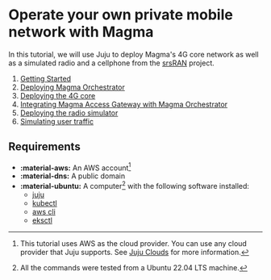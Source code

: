 # Operate your own private mobile network with Magma

In this tutorial, we will use Juju to deploy Magma's 4G core network as well as a simulated radio and a cellphone from the [srsRAN](https://www.srslte.com/) project.

1. [Getting Started](01_getting_started.md)
2. [Deploying Magma Orchestrator](02_deploying_magma_orchestrator.md)
3. [Deploying the 4G core](03_deploying_magma_access_gateway.md)
4. [Integrating Magma Access Gateway with Magma Orchestrator](04_integrating_magma_access_gateway_with_magma_orchestrator.md)
5. [Deploying the radio simulator](05_deploying_the_radio_simulator.md)
6. [Simulating user traffic](06_simulating_user_traffic.md)

## Requirements

* **:material-aws:** An AWS account[^1]
* **:material-dns:** A public domain
* **:material-ubuntu:** A computer[^2] with the following software installed:
    * [juju](https://juju.is/docs/olm/install-juju)
    * [kubectl](https://kubernetes.io/docs/tasks/tools/)
    * [aws cli](https://docs.aws.amazon.com/cli/latest/userguide/getting-started-install.html)
    * [eksctl](https://docs.aws.amazon.com/eks/latest/userguide/eksctl.html)

[^1]: This tutorial uses AWS as the cloud provider. You can use any cloud provider that Juju supports. See [Juju Clouds](https://juju.is/docs/olm/juju-supported-clouds) for more information.
[^2]: All the commands were tested from a Ubuntu 22.04 LTS machine.
